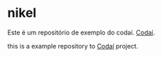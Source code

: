 # nikel

Este é um repositório de exemplo do codaí. [Codaí](https://codai.growdev.com.br).

this is a example repository to [Codaí](https://codai.growdev.com.br) project.
